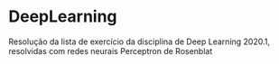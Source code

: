 # DeepLearning
Resolução da lista de exercício da disciplina de Deep Learning 2020.1, resolvidas com redes neurais  Perceptron de Rosenblat
